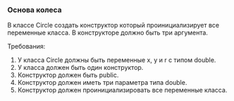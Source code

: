 
### Основа колеса

В классе Circle создать конструктор который проинициализирует все переменные класса.
В конструкторе должно быть три аргумента.


Требования:
1.	У класса Circle должны быть переменные x, y и r с типом double.
2.	У класса должен быть один конструктор.
3.	Конструктор должен быть public.
4.	Конструктор должен иметь три параметра типа double.
5.	Конструктор должен проинициализировать все переменные класса.


